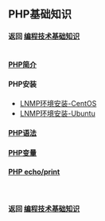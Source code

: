 ## PHP基础知识
#### 返回 [编程技术基础知识](../编程技术基础知识.md) <br><br>


#### [PHP简介](./基础知识/PHP简介.md)
#### PHP安装
- [LNMP环境安装-CentOS](./LNMP环境安装笔记-CentOS.md)
- [LNMP环境安装-Ubuntu](./LNMP环境安装笔记-Ubuntu.md)
#### [PHP语法](./基础知识/PHP语法.md)
#### [PHP变量](./基础知识/PHP变量.md)
#### [PHP echo/print](./基础知识/PHP的echo和print语句.md)


<br>

#### 返回 [编程技术基础知识](../编程技术基础知识.md)